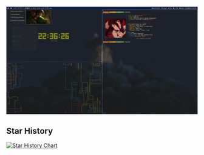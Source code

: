 ![](https://raw.githubusercontent.com/xbunax/blogImg/main/202411082236048.png)


## Star History

<a href="https://star-history.com/#xbunax/dotfiles&Date">
 <picture>
   <source media="(prefers-color-scheme: dark)" srcset="https://api.star-history.com/svg?repos=xbunax/dotfiles&type=Date&theme=dark" />
   <source media="(prefers-color-scheme: light)" srcset="https://api.star-history.com/svg?repos=xbunax/dotfiles&type=Date" />
   <img alt="Star History Chart" src="https://api.star-history.com/svg?repos=xbunax/dotfiles&type=Date" />
 </picture>
</a>
